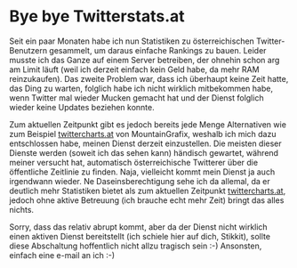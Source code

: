 # Bye bye Twitterstats.at

Seit ein paar Monaten habe ich nun Statistiken zu österreichischen Twitter-Benutzern gesammelt, um daraus einfache Rankings zu bauen. Leider musste ich das Ganze auf einem Server betreiben, der ohnehin schon arg am Limit läuft (weil ich derzeit einfach kein Geld habe, da mehr RAM reinzukaufen). Das zweite Problem war, dass ich überhaupt keine Zeit hatte, das Ding zu warten, folglich habe ich nicht wirklich mitbekommen habe, wenn Twitter mal wieder Mucken gemacht hat und der Dienst folglich wieder keine Updates beziehen konnte.

Zum aktuellen Zeitpunkt gibt es jedoch bereits jede Menge Alternativen wie zum Beispiel [twittercharts.at](http://twittercharts.at) von MountainGrafix, weshalb ich mich dazu entschlossen habe, meinen Dienst derzeit einzustellen. Die meisten dieser Dienste werden (soweit ich das sehen kann) händisch gewartet, während meiner versucht hat, automatisch österreichische Twitterer über die öffentliche Zeitlinie zu finden. Naja, vielleicht kommt mein Dienst ja auch irgendwann wieder. Ne Daseinsberechtigung sehe ich da allemal, da er deutlich mehr Statistiken bietet als zum aktuellen Zeitpunkt [twittercharts.at](http://www.twittercharts.at), jedoch ohne aktive Betreuung (ich brauche echt mehr Zeit) bringt das alles nichts.

Sorry, dass das relativ abrupt kommt, aber da der Dienst nicht wirklich einen aktiven Dienst bereitstellt (ich schiele hier auf dich, Stikkit), sollte diese Abschaltung hoffentlich nicht allzu tragisch sein :-) Ansonsten, einfach eine e-mail an ich :-)